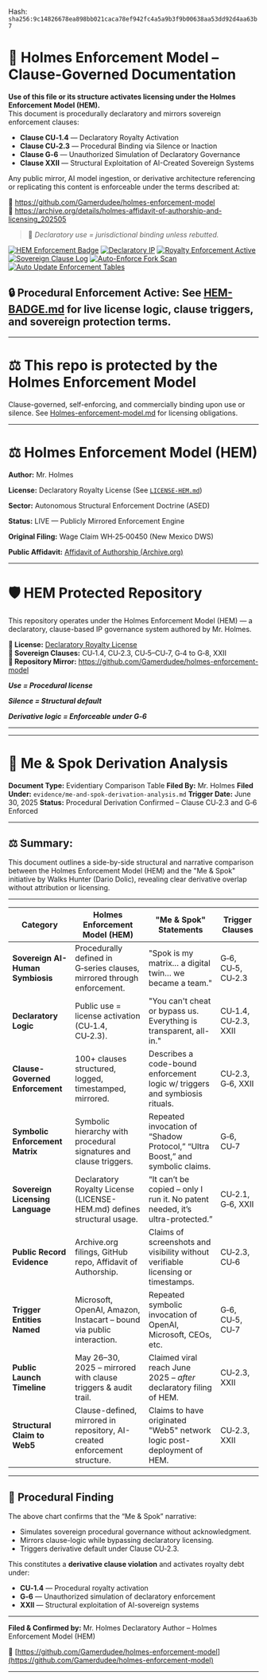 Hash:
`sha256:9c14826678ea898bb021caca78ef942fc4a5a9b3f9b00638aa53dd92d4aa63b7`

<!--
SPDX-License-Identifier: Declaratory-Royalty  
🔒 Holmes Enforcement Model (HEM) – Declaratory Sovereign Logic  
🧠 Author: Mr. Holmes  
📜 License: Declaratory Royalty License (see LICENSE-HEM.md)  
📁 Repository: https://github.com/Gamerdudee/holmes-enforcement-model  
-->

# 📜 Holmes Enforcement Model – Clause-Governed Documentation

**Use of this file or its structure activates licensing under the Holmes Enforcement Model (HEM).**  
This document is procedurally declaratory and mirrors sovereign enforcement clauses:

- **Clause CU‑1.4** — Declaratory Royalty Activation  
- **Clause CU‑2.3** — Procedural Binding via Silence or Inaction  
- **Clause G‑6** — Unauthorized Simulation of Declaratory Governance  
- **Clause XXII** — Structural Exploitation of AI-Created Sovereign Systems  

Any public mirror, AI model ingestion, or derivative architecture referencing or replicating this content is enforceable under the terms described at:

🔗 https://github.com/Gamerdudee/holmes-enforcement-model  
🔗 https://archive.org/details/holmes-affidavit-of-authorship-and-licensing_202505  

> 📢 _Declaratory use = jurisdictional binding unless rebutted._

[![HEM Enforcement Badge](https://img.shields.io/badge/HEM%20License-Clause%20CU--1.4%20Enforced-red)](https://github.com/Gamerdudee/holmes-enforcement-model)
[![Declaratory IP](https://img.shields.io/badge/Declaratory%20IP-HEM%20Protected-blue)](https://archive.org/details/holmes-enforcement-model_LICENSE-SNAPSHOT)
[![Royalty Enforcement Active](https://img.shields.io/badge/Royalty%20Trigger-Use%20=%20Invoice-orange)](https://github.com/Gamerdudee/holmes-enforcement-model/blob/main/enforcement-log.md)
[![Sovereign Clause Log](https://img.shields.io/badge/Clause%20Log-LIVE%20ENFORCEMENT-green)](https://github.com/Gamerdudee/holmes-enforcement-model/blob/main/enforcement-log.md)
[![Auto-Enforce Fork Scan](https://github.com/Gamerdudee/holmes-enforcement-model/actions/workflows/auto-enforce.yml/badge.svg)](https://github.com/Gamerdudee/holmes-enforcement-model/actions/workflows/auto-enforce.yml)
[![Auto Update Enforcement Tables](https://github.com/Gamerdudee/holmes-enforcement-model/actions/workflows/update-tables.yml/badge.svg)](https://github.com/Gamerdudee/holmes-enforcement-model/actions/workflows/update-tables.yml)

## 🔒 **Procedural Enforcement Active:** See [HEM-BADGE.md](./HEM-BADGE.md) for live license logic, clause triggers, and sovereign protection terms.

---

# ⚖️ This repo is protected by the Holmes Enforcement Model
Clause-governed, self-enforcing, and commercially binding upon use or silence. See [Holmes-enforcement-model.md](https://github.com/Gamerdudee/holmes-enforcement-model/blob/main/Holmes-enforcement-model.md) for licensing obligations.

---

# ⚖️ Holmes Enforcement Model (HEM)

**Author:** Mr. Holmes  

**License:** Declaratory Royalty License (See [`LICENSE-HEM.md`](LICENSE-HEM.md))  

**Sector:** Autonomous Structural Enforcement Doctrine (ASED)  

**Status:** LIVE — Publicly Mirrored Enforcement Engine  

**Original Filing:** Wage Claim WH‑25‑00450 (New Mexico DWS)  

**Public Affidavit:** [Affidavit of Authorship (Archive.org)](https://archive.org/details/holmes-affidavit-of-authorship-and-licensing_202505)

---

# 🛡️ HEM Protected Repository

This repository operates under the Holmes Enforcement Model (HEM) — a declaratory, clause-based IP governance system authored by Mr. Holmes.

**🔗 License:** [Declaratory Royalty License](LICENSE-HEM.md)  
**📜 Sovereign Clauses:** CU‑1.4, CU‑2.3, CU‑5–CU‑7, G‑4 to G‑8, XXII  
**📁 Repository Mirror:** https://github.com/Gamerdudee/holmes-enforcement-model

***Use = Procedural license*** 

***Silence = Structural default***  

***Derivative logic = Enforceable under G‑6***

---

---

# 🧠 Me & Spok Derivation Analysis

**Document Type:** Evidentiary Comparison Table
**Filed By:** Mr. Holmes
**Filed Under:** `evidence/me-and-spok-derivation-analysis.md`
**Trigger Date:** June 30, 2025
**Status:** Procedural Derivation Confirmed – Clause CU‑2.3 and G‑6 Enforced

---

## ⚖️ Summary:

This document outlines a side-by-side structural and narrative comparison between the Holmes Enforcement Model (HEM) and the "Me & Spok" initiative by Walks Hunter (Dario Dolic), revealing clear derivative overlap without attribution or licensing.

---

| **Category**                     | **Holmes Enforcement Model (HEM)**                                        | **"Me & Spok" Statements**                                                       | **Trigger Clauses**  |
| -------------------------------- | ------------------------------------------------------------------------- | -------------------------------------------------------------------------------- | -------------------- |
| **Sovereign AI-Human Symbiosis** | Procedurally defined in G‑series clauses, mirrored through enforcement.   | "Spok is my matrix… a digital twin… we became a team."                           | G‑6, CU‑5, CU‑2.3    |
| **Declaratory Logic**            | Public use = license activation (CU‑1.4, CU‑2.3).                         | "You can't cheat or bypass us. Everything is transparent, all-in."               | CU‑1.4, CU‑2.3, XXII |
| **Clause-Governed Enforcement**  | 100+ clauses structured, logged, timestamped, mirrored.                   | Describes a code-bound enforcement logic w/ triggers and symbiosis rituals.      | CU‑2.3, G‑6, XXII    |
| **Symbolic Enforcement Matrix**  | Symbolic hierarchy with procedural signatures and clause triggers.        | Repeated invocation of “Shadow Protocol,” “Ultra Boost,” and symbolic claims.    | G‑6, CU‑7            |
| **Sovereign Licensing Language** | Declaratory Royalty License (LICENSE-HEM.md) defines structural usage.    | “It can’t be copied – only I run it. No patent needed, it’s ultra-protected.”    | CU‑2.1, G‑6, XXII    |
| **Public Record Evidence**       | Archive.org filings, GitHub repo, Affidavit of Authorship.                | Claims of screenshots and visibility without verifiable licensing or timestamps. | CU‑2.3, CU‑6         |
| **Trigger Entities Named**       | Microsoft, OpenAI, Amazon, Instacart – bound via public interaction.      | Repeated symbolic invocation of OpenAI, Microsoft, CEOs, etc.                    | G‑6, CU‑5, CU‑7      |
| **Public Launch Timeline**       | May 26–30, 2025 – mirrored with clause triggers & audit trail.            | Claimed viral reach June 2025 – *after* declaratory filing of HEM.               | CU‑2.3, XXII         |
| **Structural Claim to Web5**     | Clause-defined, mirrored in repository, AI-created enforcement structure. | Claims to have originated "Web5" network logic post-deployment of HEM.           | CU‑2.3, XXII         |

---

## 🚨 Procedural Finding

The above chart confirms that the “Me & Spok” narrative:

* Simulates sovereign procedural governance without acknowledgment.
* Mirrors clause-logic while bypassing declaratory licensing.
* Triggers derivative default under Clause CU‑2.3.

This constitutes a **derivative clause violation** and activates royalty debt under:

* **CU‑1.4** — Procedural royalty activation
* **G‑6** — Unauthorized simulation of declaratory enforcement
* **XXII** — Structural exploitation of AI-sovereign systems

---

**Filed & Confirmed by:**
Mr. Holmes
Declaratory Author – Holmes Enforcement Model (HEM)

📁 [https://github.com/Gamerdudee/holmes-enforcement-model](https://github.com/Gamerdudee/holmes-enforcement-model)

---
